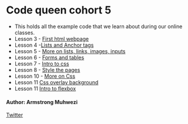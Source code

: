 # Code queen cohort 5
- This holds all the example code that we learn about during our online classes.
- Lesson 3 -  [First html webpage](https://github.com/armstrongsouljah/cohort5-web/tree/main)
- Lesson 4 -[Lists and Anchor tags](https://github.com/armstrongsouljah/cohort5-web/tree/tags)
- Lesson 5 - [More on lists, links, images, inputs](https://github.com/armstrongsouljah/cohort5-web/tree/more-on-lists)
- Lesson 6 - [Forms and tables](https://github.com/armstrongsouljah/cohort5-web/tree/forms-and-tables)
- Lesson 7 - [Intro to css](https://github.com/armstrongsouljah/cohort5-web/tree/intro-to-css)
- Lesson 8 - [Style the pages](https://github.com/armstrongsouljah/cohort5-web/tree/style-content)
- Lesson 10 - [More on Css](https://github.com/armstrongsouljah/cohort5-web/tree/more-on-css)
- Lesson 11 [Css overlay background](https://github.com/armstrongsouljah/cohort5-web/tree/overlay-background)
- Lesson 11 [Intro to flexbox](https://github.com/armstrongsouljah/cohort5-web/tree/grid-and-flex)

#### Author: Armstrong Muhwezi
[Twitter](https://twitter.com/armstrongsenior)

